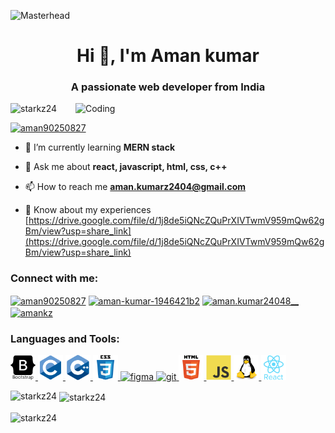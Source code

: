![Masterhead](https://i0.wp.com/wanderin.dev/wp-content/uploads/2019/12/crop-0-0-1170-390-0-about-cover.png?w=1170&ssl=1)
<h1 align="center">Hi 👋, I'm Aman kumar</h1>
<h3 align="center">A passionate web developer from India</h3>
<img align="right" alt="Coding" width="400" src="https://img.freepik.com/free-vector/male-programmer-working-computer-office-wall-with-hanging-reminder-stickers-developer-creating-new-software-interface-coding-programming-system-administrator-designer-character_575670-1159.jpg?w=1800&t=st=1684676318~exp=1684676918~hmac=becd748d75d0ab1fad36b303d3eb419447f43f5625eec76064c4a886c0eede77">


<p align="left"> <img src="https://komarev.com/ghpvc/?username=starkz24&label=Profile%20views&color=0e75b6&style=flat"
        alt="starkz24" /> </p>

<p align="left"> <a href="https://twitter.com/aman90250827" target="blank"><img
            src="https://img.shields.io/twitter/follow/aman90250827?logo=twitter&style=for-the-badge"
            alt="aman90250827" /></a> </p>

- 🌱 I’m currently learning **MERN stack**

- 💬 Ask me about **react, javascript, html, css, c++**

- 📫 How to reach me **aman.kumarz2404@gmail.com**

- 📄 Know about my experiences
[https://drive.google.com/file/d/1j8de5iQNcZQuPrXIVTwmV959mQw62gBm/view?usp=share_link](https://drive.google.com/file/d/1j8de5iQNcZQuPrXIVTwmV959mQw62gBm/view?usp=share_link)

<h3 align="left">Connect with me:</h3>
<p align="left">
    <a href="https://twitter.com/aman90250827" target="blank"><img align="center"
            src="https://raw.githubusercontent.com/rahuldkjain/github-profile-readme-generator/master/src/images/icons/Social/twitter.svg"
            alt="aman90250827" height="30" width="40" /></a>
    <a href="https://linkedin.com/in/aman-kumar-1946421b2" target="blank"><img align="center"
            src="https://raw.githubusercontent.com/rahuldkjain/github-profile-readme-generator/master/src/images/icons/Social/linked-in-alt.svg"
            alt="aman-kumar-1946421b2" height="30" width="40" /></a>
    <a href="https://instagram.com/aman.kumar24048__" target="blank"><img align="center"
            src="https://raw.githubusercontent.com/rahuldkjain/github-profile-readme-generator/master/src/images/icons/Social/instagram.svg"
            alt="aman.kumar24048__" height="30" width="40" /></a>
    <a href="https://www.leetcode.com/amankrz" target="blank"><img align="center"
            src="https://raw.githubusercontent.com/rahuldkjain/github-profile-readme-generator/master/src/images/icons/Social/leet-code.svg"
            alt="amankz" height="30" width="40" /></a>
</p>

<h3 align="left">Languages and Tools:</h3>
<p align="left"> <a href="https://getbootstrap.com" target="_blank" rel="noreferrer"> <img
            src="https://raw.githubusercontent.com/devicons/devicon/master/icons/bootstrap/bootstrap-plain-wordmark.svg"
            alt="bootstrap" width="40" height="40" /> </a> <a href="https://www.cprogramming.com/" target="_blank"
        rel="noreferrer"> <img src="https://raw.githubusercontent.com/devicons/devicon/master/icons/c/c-original.svg"
            alt="c" width="40" height="40" /> </a> <a href="https://www.w3schools.com/cpp/" target="_blank"
        rel="noreferrer"> <img
            src="https://raw.githubusercontent.com/devicons/devicon/master/icons/cplusplus/cplusplus-original.svg"
            alt="cplusplus" width="40" height="40" /> </a> <a href="https://www.w3schools.com/css/" target="_blank"
        rel="noreferrer"> <img
            src="https://raw.githubusercontent.com/devicons/devicon/master/icons/css3/css3-original-wordmark.svg"
            alt="css3" width="40" height="40" /> </a> <a href="https://www.figma.com/" target="_blank" rel="noreferrer">
        <img src="https://www.vectorlogo.zone/logos/figma/figma-icon.svg" alt="figma" width="40" height="40" /> </a> <a
        href="https://git-scm.com/" target="_blank" rel="noreferrer"> <img
            src="https://www.vectorlogo.zone/logos/git-scm/git-scm-icon.svg" alt="git" width="40" height="40" /> </a> <a
        href="https://www.w3.org/html/" target="_blank" rel="noreferrer"> <img
            src="https://raw.githubusercontent.com/devicons/devicon/master/icons/html5/html5-original-wordmark.svg"
            alt="html5" width="40" height="40" /> </a> <a href="https://developer.mozilla.org/en-US/docs/Web/JavaScript"
        target="_blank" rel="noreferrer"> <img
            src="https://raw.githubusercontent.com/devicons/devicon/master/icons/javascript/javascript-original.svg"
            alt="javascript" width="40" height="40" /> </a> <a href="https://www.linux.org/" target="_blank"
        rel="noreferrer"> <img
            src="https://raw.githubusercontent.com/devicons/devicon/master/icons/linux/linux-original.svg" alt="linux"
            width="40" height="40" /> </a> <a href="https://reactjs.org/" target="_blank" rel="noreferrer"> <img
            src="https://raw.githubusercontent.com/devicons/devicon/master/icons/react/react-original-wordmark.svg"
            alt="react" width="40" height="40" /> </a> </p>

<p><img align="left"
        src="https://github-readme-stats.vercel.app/api/top-langs?username=starkz24&show_icons=true&locale=en&layout=compact"
        alt="starkz24" /></p>

<p>&nbsp;<img align="center"
        src="https://github-readme-stats.vercel.app/api?username=starkz24&show_icons=true&locale=en" alt="starkz24" />
</p>

<p><img align="center" src="https://github-readme-streak-stats.herokuapp.com/?user=starkz24&" alt="starkz24" /></p>

